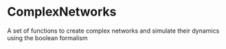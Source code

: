 # ComplexNetworks

A set of functions to create complex networks and simulate their dynamics using the boolean formalism
